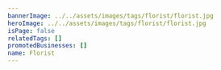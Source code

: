 ```yaml
---
bannerImage: ../../assets/images/tags/florist/florist.jpg
heroImage: ../../assets/images/tags/florist/florist.jpg
isPage: false
relatedTags: []
promotedBusinesses: []
name: Florist
---
```

